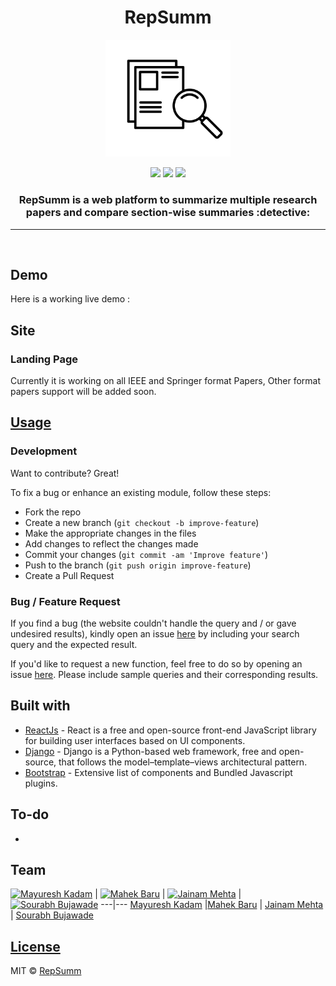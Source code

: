 <h1 align="center">RepSumm</h1>

<div align="center">

<img src="./frontend/src/Images/logo.png" width=200px/>

<br>

[![](https://img.shields.io/badge/Made_with-React-red?style=for-the-badge&logo=React)](https://reactjs.org/ "React")
[![](https://img.shields.io/badge/Made_with-Django-red?style=for-the-badge&logo=Django)](https://docs.djangoproject.com/en/4.0/ "Django")
[![](https://img.shields.io/badge/IDE-Visual_Studio_Code-red?style=for-the-badge&logo=visual-studio-code)](https://code.visualstudio.com/  "Visual Studio Code")

<h3>RepSumm is a web platform to summarize multiple research papers and compare section-wise summaries :detective:</h3>
</div>

---
<br>

## Demo
Here is a working live demo :  

## Site

### Landing Page
Currently it is working on all IEEE and Springer format Papers, Other format papers support will be added soon.

<!-- ![](https://iharsh234.github.io/WebApp/images/demo/web_app_face.JPG)

### Query Filled Form
![](https://iharsh234.github.io/WebApp/images/demo/demo_query.JPG)

### Charts
![](https://iharsh234.github.io/WebApp/images/demo/demo_chart1.JPG)
![](https://iharsh234.github.io/WebApp/images/demo/demo_chart2.JPG)
![](https://iharsh234.github.io/WebApp/images/demo/demo_chart3.JPG) -->


## [Usage]() 

### Development
Want to contribute? Great!

To fix a bug or enhance an existing module, follow these steps:

- Fork the repo
- Create a new branch (`git checkout -b improve-feature`)
- Make the appropriate changes in the files
- Add changes to reflect the changes made
- Commit your changes (`git commit -am 'Improve feature'`)
- Push to the branch (`git push origin improve-feature`)
- Create a Pull Request 

### Bug / Feature Request

If you find a bug (the website couldn't handle the query and / or gave undesired results), kindly open an issue [here](https://github.com/kadammayuresh008/RPS/issues/new) by including your search query and the expected result.

If you'd like to request a new function, feel free to do so by opening an issue [here](https://github.com/kadammayuresh008/RPS/issues/new). Please include sample queries and their corresponding results.


## Built with 

- [ReactJs](https://reactjs.org/) - React is a free and open-source front-end JavaScript library for building user interfaces based on UI components.
- [Django](https://www.djangoproject.com/) - Django is a Python-based web framework, free and open-source, that follows the model–template–views architectural pattern.
- [Bootstrap](http://getbootstrap.com/) - Extensive list of components and  Bundled Javascript plugins.


## To-do
- 

## Team

[![Mayuresh Kadam](https://avatars.githubusercontent.com/u/59571424?v=4)](https://github.com/kadammayuresh008)  | [![Mahek Baru](https://media-exp1.licdn.com/dms/image/C5603AQHvY8rkXdcWrg/profile-displayphoto-shrink_200_200/0/1632561538072?e=1657756800&v=beta&t=_jnDcE2o1y-cG7MKU9VoEEAoWFQMs69dOk9J22AzVrA)](https://github.com/Mahekb) | [![Jainam Mehta](https://encrypted-tbn0.gstatic.com/images?q=tbn:ANd9GcSMUh_yuQ9ZxcUOMNjXbtKiBgcKB3Fzv5Dwbg&usqp=CAU)](https://github.com/Jainam321) | [![Sourabh Bujawade](https://avatars.githubusercontent.com/u/46642435?v=4)](https://github.com/sourabhb77)
---|---
[Mayuresh Kadam](https://github.com/kadammayuresh008) |[Mahek Baru](https://github.com/Mahekb) | [Jainam Mehta](https://github.com/Jainam321) | [Sourabh Bujawade](https://github.com/sourabhb77)

## [License]()

MIT © [RepSumm]()

